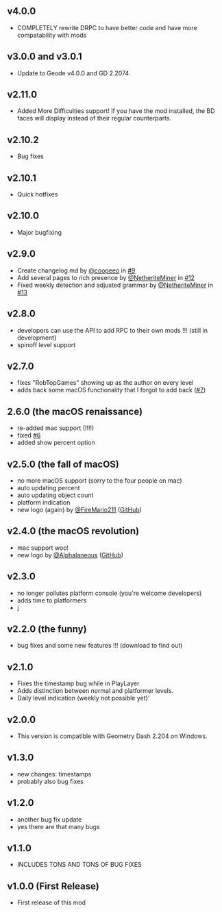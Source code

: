 ## v4.0.0
* COMPLETELY rewrite DRPC to have better code and have more compatability with mods

## v3.0.0 and v3.0.1
* Update to Geode v4.0.0 and GD 2.2074

## v2.11.0
* Added More Difficulties support! If you have the mod installed, the BD faces will display instead of their regular counterparts.

## v2.10.2
* Bug fixes

## v2.10.1
* Quick hotfixes

## v2.10.0
* Major bugfixing

## v2.9.0
* Create changelog.md by [@coopeeo](https://github.com/coopeeo) in [#9](https://github.com/TechStudent10/DiscordRPC/pull/9)
* Add several pages to rich presence by [@NetheriteMiner](https://github.com/NetheriteMiner) in [#12](https://github.com/TechStudent10/DiscordRPC/pull/12)
* Fixed weekly detection and adjusted grammar by [@NetheriteMiner](https://github.com/NetheriteMiner) in [#13](https://github.com/TechStudent10/DiscordRPC/pull/13)

## v2.8.0
* developers can use the API to add RPC to their own mods !!! (still in development)
* spinoff level support

## v2.7.0
* fixes "RobTopGames" showing up as the author on every level
* adds back some macOS functionality that I forgot to add back ([#7](https://github.com/TechStudent10/DiscordRPC/issues/7))

## 2.6.0 (the macOS renaissance)
* re-added mac support (!!!!)
* fixed [#6](https://github.com/TechStudent10/DiscordRPC/issues/6)
* added show percent option

## v2.5.0 (the fall of macOS)
* no more macOS support (sorry to the four people on mac)
* auto updating percent
* auto updating object count
* platform indication
* new logo (again) by [@FireMario211](user:6253758) ([GitHub](https://github.com/FireMario211))

## v2.4.0 (the macOS revolution)
* mac support woo!
* new logo by [@Alphalaneous](user:1139015) ([GitHub](https://github.com/Alphalaneous))

## v2.3.0
* no longer pollutes platform console (you're welcome developers)
* adds time to platformers
* j

## v2.2.0 (the funny)
* bug fixes and some new features !!! (download to find out)

## v2.1.0
* Fixes the timestamp bug while in PlayLayer
* Adds distinction between normal and platformer levels.
* Daily level indication (weekly not possible yet)'

## v2.0.0
* This version is compatible with Geometry Dash 2.204 on Windows.

## v1.3.0
* new changes: timestamps
* probably also bug fixes

## v1.2.0
* another bug fix update
* yes there are that many bugs

## v1.1.0
* INCLUDES TONS AND TONS OF BUG FIXES

## v1.0.0 (First Release)
* First release of this mod
